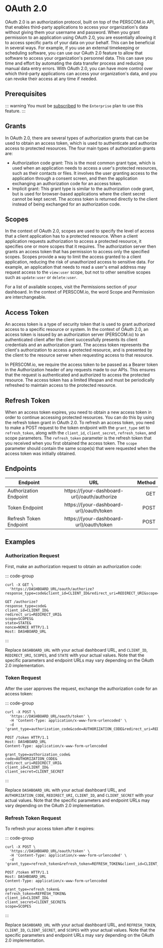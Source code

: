 # OAuth 2.0

OAuth 2.0 is an authorization protocol, built on top of the PERSCOM.io API, that enables third-party applications to access your
organization's data without giving them your username and password. When you grant permission to an application using OAuth 2.0, you are
essentially allowing it to access specific parts of your data on your behalf. This can be beneficial in several ways. For example, if you
use an external timekeeping or scheduling software, you can use our OAuth 2.0 feature to allow that software to access your organization's
personnel data. This can save you time and effort by automating the data transfer process and reducing manual data entry errors. With OAuth
2.0, you can have more control over which third-party applications can access your organization's data, and you can revoke their access at
any time if needed.

## Prerequisites

<!-- prettier-ignore -->
::: warning
You must be [subscribed](https://docs.perscom.io/pricing) to the `Enterprise` plan to use this feature.
:::

## Grants

In OAuth 2.0, there are several types of authorization grants that can be used to obtain an access token, which is used to authenticate and
authorize access to protected resources. The four main types of authorization grants are:

- Authorization code grant: This is the most common grant type, which is used when an application needs to access a user's protected
  resources, such as their contacts or files. It involves the user granting access to the application through a consent screen, and then the
  application exchanging an authorization code for an access token.
- Implicit grant: This grant type is similar to the authorization code grant, but is used for browser-based applications where the client
  secret cannot be kept secret. The access token is returned directly to the client instead of being exchanged for an authorization code.

## Scopes

In the context of OAuth 2.0, scopes are used to specify the level of access that a client application has to a protected resource. When a
client application requests authorization to access a protected resource, it specifies one or more scopes that it requires. The
authorization server then grants an access token that has permission to access only the specified scopes. Scopes provide a way to limit the
access granted to a client application, reducing the risk of unauthorized access to sensitive data. For example, an application that needs
to read a user's email address may request access to the `view:user` scope, but not to other sensitive scopes such as `update:user` or
`delete:user`.

For a list of available scopes, visit the Permissions section of your dashboard. In the context of PERSCOM.io, the word Scope and Permission
are interchangeable.

## Access Token

An access token is a type of security token that is used to grant authorized access to a specific resource or system. In the context of
OAuth 2.0, an access token is issued by an authorization server (PERSCOM.io) to an authenticated client after the client successfully
presents its client credentials and an authorization grant. The access token represents the client's authorization to access a protected
resource, and is presented by the client to the resource server when requesting access to that resource.

In PERSCOM.io, we require the access token to be passed as a Bearer token in the Authorization header of any requests made to our APIs. This
ensures that the request is authenticated and authorized to access the protected resource. The access token has a limited lifespan and must
be periodically refreshed to maintain access to the protected resource.

## Refresh Token

When an access token expires, you need to obtain a new access token in order to continue accessing protected resources. You can do this by
using the refresh token grant in OAuth 2.0. To refresh an access token, you need to make a POST request to the token endpoint with the
`grant_type` set to `refresh_token`, along with the `client_id`, `client_secret`, `refresh_token`, and scope parameters. The `refresh_token`
parameter is the refresh token that you received when you first obtained the access token. The `scope` parameter should contain the same
scope(s) that were requested when the access token was initially obtained.

## Endpoints

| Endpoint               |                     URL                      | Method |
| ---------------------- | :------------------------------------------: | -----: |
| Authorization Endpoint | https://{your-dashboard-url}/oauth/authorize |    GET |
| Token Endpoint         |   https://{your-dashboard-url}/oauth/token   |   POST |
| Refresh Token Endpoint |   https://{your-dashboard-url}/oauth/token   |   POST |

## Examples

### Authorization Request

First, make an authorization request to obtain an authorization code:

::: code-group

```vb:line-numbers [cURL]
curl -X GET \
  'https://DASHBOARD_URL/oauth/authorize?response_type=code&client_id=CLIENT_ID&redirect_uri=REDIRECT_URI&scope=SCOPES&state=STATE'
```

```http:line-numbers [HTTP]
GET /authorize?
response_type=code&
client_id=CLIENT_ID&
redirect_uri=REDIRECT_URI&
scope=SCOPES&
state=STATE&
nonce=NONCE HTTP/1.1
Host: DASHBOARD_URL
```

:::

Replace `DASHBOARD_URL` with your actual dashboard URL, and `CLIENT_ID`, `REDIRECT_URI`, `SCOPES`, and `STATE` with your actual values. Note
that the specific parameters and endpoint URLs may vary depending on the OAuth 2.0 implementation.

### Token Request

After the user approves the request, exchange the authorization code for an access token:

::: code-group

```vb:line-numbers [cURL]
curl -X POST \
  'https://DASHBOARD_URL/oauth/token' \
  -H 'Content-Type: application/x-www-form-urlencoded' \
  -d 'grant_type=authorization_code&code=AUTHORIZATION_CODE&redirect_uri=REDIRECT_URI&client_id=CLIENT_ID&client_secret=CLIENT_SECRET'
```

```http:line-numbers [HTTP]
POST /token HTTP/1.1
Host: DASHBOARD_URL
Content-Type: application/x-www-form-urlencoded

grant_type=authorization_code&
code=AUTHORIZATION_CODE&
redirect_uri=REDIRECT_URI&
client_id=CLIENT_ID&
client_secret=CLIENT_SECRET
```

:::

Replace `DASHBOARD_URL` with your actual dashboard URL, and `AUTHORIZATION_CODE`, `REDIRECT_URI`, `CLIENT_ID`, and `CLIENT_SECRET` with your
actual values. Note that the specific parameters and endpoint URLs may vary depending on the OAuth 2.0 implementation.

### Refresh Token Request

To refresh your access token after it expires:

::: code-group

```vb:line-numbers [cURL]
curl -X POST \
  'https://DASHBOARD_URL/oauth/token' \
  -H 'Content-Type: application/x-www-form-urlencoded' \
  -d 'grant_type=refresh_token&refresh_token=REFRESH_TOKEN&client_id=CLIENT_ID&client_secret=CLIENT_SECRET&scope=SCOPES'
```

```http:line-numbers [HTTP]
POST /token HTTP/1.1
Host: DASHBOARD_URL
Content-Type: application/x-www-form-urlencoded

grant_type=refresh_token&
refresh_token=REFRESH_TOKEN&
client_id=CLIENT_ID&
client_secret=CLIENT_SECRET&
scope=SCOPES
```

:::

Replace `DASHBOARD_URL` with your actual dashboard URL, and `REFRESH_TOKEN`, `CLIENT_ID`, `CLIENT_SECRET`, and `SCOPES` with your actual
values. Note that the specific parameters and endpoint URLs may vary depending on the OAuth 2.0 implementation.
